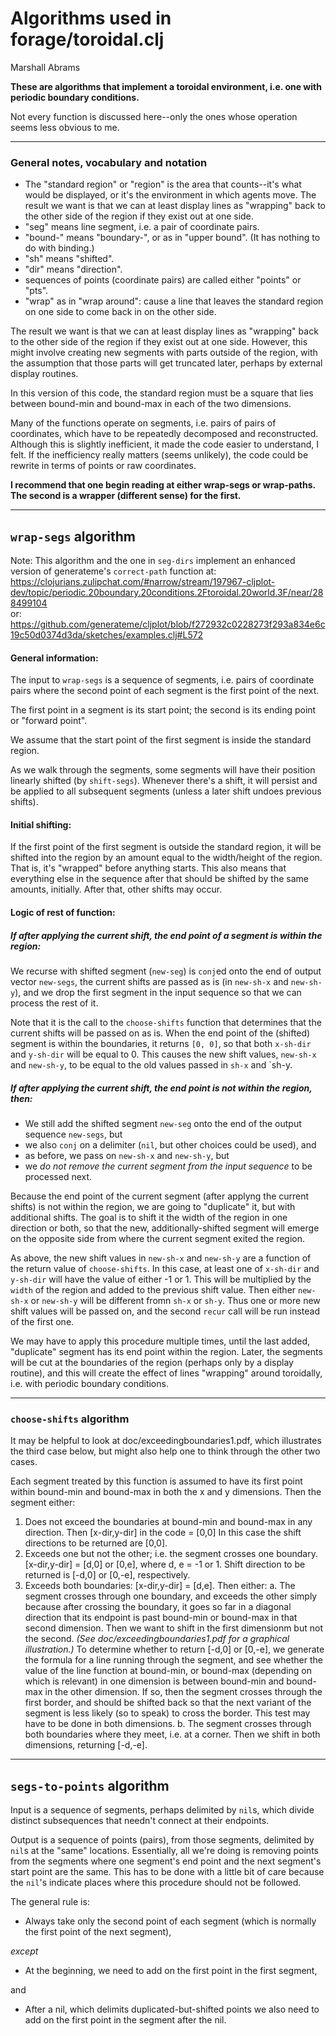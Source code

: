 Algorithms used in forage/toroidal.clj
==
Marshall Abrams

**These are algorithms that implement a toroidal environment, i.e.
one with periodic boundary conditions.**

Not every function is discussed here--only the ones whose operation
seems less obvious to me.


---

### General notes, vocabulary and notation

- The "standard region" or "region" is the area that counts--it's what 
  would be displayed, or it's the environment in which agents move.  The
  result we want is that we can at least display lines as "wrapping" back
  to the other side of the region if they exist out at one side.
- "seg" means line segment, i.e. a pair of coordinate pairs.
- "bound-" means "boundary-", or as in "upper bound". 
  (It has nothing to do with binding.)
- "sh" means "shifted".
- "dir" means "direction".
- sequences of points (coordinate pairs) are called either "points" or "pts".
- "wrap" as in "wrap around": cause a line that leaves the standard region 
  on one side to come back in on the other side.

The result we want is that we can at least display lines as "wrapping"
back to the other side of the region if they exist out at one side.
However, this might involve creating new segments with parts outside of
the region, with the assumption that those parts will get truncated
later, perhaps by external display routines.

In this version of this code, the standard region must be a square that
lies between bound-min and bound-max in each of the two dimensions.

Many of the functions operate on segments, i.e. pairs of pairs of
coordinates, which have to be repeatedly decomposed and reconstructed.
Although this is slightly inefficient, it made the code easier to
understand, I felt.  If the inefficiency really matters (seems
unlikely), the code could be rewrite in terms of points or raw
coordinates.

**I recommend that one begin reading at either wrap-segs or wrap-paths.
The second is a wrapper (different sense) for the first.**


--- 

## `wrap-segs` algorithm

Note: This algorithm and the one in `seg-dirs` implement an enhanced
version of generateme's `correct-path` function
at:<br/>
https://clojurians.zulipchat.com/#narrow/stream/197967-cljplot-dev/topic/periodic.20boundary.20conditions.2Ftoroidal.20world.3F/near/288499104<br/>
or:<br/>
https://github.com/generateme/cljplot/blob/f272932c0228273f293a834e6c19c50d0374d3da/sketches/examples.clj#L572


#### General information:

The input to `wrap-segs` is a sequence of segments, i.e. pairs of
coordinate pairs where the second point of each segment is the first
point of the next.

The first point in a segment is its start point; the second is its
ending point or "forward point".

We assume that the start point of the first segment is inside the
standard region.

As we walk through the segments, some segments will have their position
linearly shifted (by `shift-segs`).  Whenever there's a shift, it will
persist and be applied to all subsequent segments (unless a later shift
undoes previous shifts).

#### Initial shifting:

If the first point of the first segment is outside the standard region,
it will be shifted into the region by an amount equal to the width/height
of the region.  That is, it's "wrapped" before anything starts.  This
also means that everything else in the sequence after that should be shifted
by the same amounts, initially.  After that, other shifts may occur.


#### Logic of rest of function:

##### If after applying the current shift, the end point of a segment *is* within the region:

We recurse with shifted segment (`new-seg`) is `conj`ed onto the end of
output vector `new-segs`, the current shifts are passed as is (in
`new-sh-x` and `new-sh-y`), and we drop the first segment in the input
sequence so that we can process the rest of it.

Note that it is the call to the `choose-shifts` function that determines
that the current shifts will be passed on as is.  When the end point of
the (shifted) segment is within the boundaries, it returns `[0, 0]`, so
that both `x-sh-dir` and `y-sh-dir` will be equal to 0.  This causes the
new shift values, `new-sh-x` and `new-sh-y`, to be equal to the old
values passed in `sh-x` and `sh-y.


##### If after applying the current shift, the end point is *not* within the region, then:

* We still add the shifted segment `new-seg` onto the end of the
  output sequence `new-segs`, but
* we also `conj` on a delimiter (`nil`, but other choices could be used), and
* as before, we pass on `new-sh-x` and `new-sh-y`, but
* we *do not remove the current segment from the input sequence*
  to be processed next.

Because the end point of the current segment (after applyng the current
shifts) is not within the region, we are going to "duplicate" it, but
with additional shifts.  The goal is to shift it the width of the region
in one direction or both, so that the new, additionally-shifted segment
will emerge on the opposite side from where the current segment exited
the region.

As above, the new shift values in `new-sh-x` and `new-sh-y` are a
function of the return value of `choose-shifts`.  In this case, at
least one of `x-sh-dir` and `y-sh-dir` will have the value of either
-1 or 1.  This will be multiplied by the `width` of the region and
added to the previous shift value.  Then either `new-sh-x` or `new-sh-y`
will be different fromn `sh-x` or `sh-y`.  Thus one or more new shift
values will be passed on, and the second `recur` call will be run
instead of the first one.

We may have to apply this procedure multiple times, until the last
added, "duplicate" segment has its end point within the region.  Later,
the segments will be cut at the boundaries of the region (perhaps only
by a display routine), and this will create the effect of lines
"wrapping" around toroidally, i.e. with periodic boundary conditions.

---

### `choose-shifts` algorithm

It may be helpful to look at doc/exceedingboundaries1.pdf, which
illustrates the third case below, but might also help one to think
through the other two cases.

Each segment treated by this function is assumed to have its
first point within bound-min and bound-max in both the x and y
dimensions.  Then the segment either:
  1. Does not exceed the boundaries at bound-min and bound-max
     in any direction.  Then [x-dir,y-dir] in the code = [0,0]
     In this case the shift directions to be returned are [0,0].
  2. Exceeds one but not the other; i.e. the segment crosses one
     boundary. [x-dir,y-dir] = [d,0] or [0,e], where d, e = -1 or 1.
     Shift direction to be returned is [-d,0] or [0,-e], respectively.
  3. Exceeds both boundaries: [x-dir,y-dir] = [d,e].
     Then either:
     a. The segment crosses through one boundary, and exceeds the other
        simply because after crossing the boundary, it goes so far
        in a diagonal direction that its endpoint is past bound-min
        or bound-max in that second dimension.  Then we want to shift
        in the first dimensionm but not the second.
        *(See doc/exceedingboundaries1.pdf for a graphical illustration.)*
        To determine whether to return [-d,0] or [0,-e], we generate
        the formula for a line running through the segment, and see
        whether the value of the line function at bound-min, or bound-max
        (depending on which is relevant) in one dimension is between
        bound-min and bound-max in the other dimension.  If so, then
        the segment crosses through the first border, and should be
        shifted back so that the next variant of the segment is less
        likely (so to speak) to cross the border.  This test may have
        to be done in both dimensions.
     b. The segment crosses through both boundaries where they meet,
        i.e. at a corner.  Then we shift in both dimensions, returning
        [-d,-e].

---

## `segs-to-points` algorithm

Input is a sequence of segments, perhaps delimited by `nil`s, which
divide distinct subsequences that needn't connect at their endpoints.

Output is a sequence of points (pairs), from those segments, delimited
by `nil`s at the "same" locations.  Essentially, all we're doing is
removing points from the segments where one segment's end point and the
next segment's start point are the same.  This has to be done with a little
bit of care because the `nil`'s indicate places where this procedure
should not be followed.

The general rule is:

* Always take only the second point of each segment (which is normally the
first point of the next segment),

*except*

* At the beginning, we need to add on the first point in the first segment,

and

* After a nil, which delimits duplicated-but-shifted points
we also need to add on the first point in the segment after the nil.
